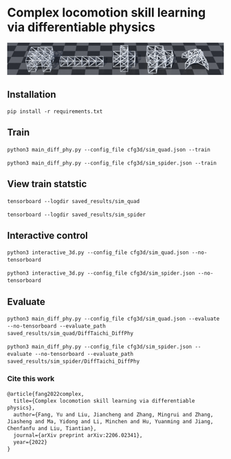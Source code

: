 # Complex locomotion skill learning via differentiable physics
![Agents](./imgs/3d_collection.png)

## Installation
```pip install -r requirements.txt```

## Train
```python3 main_diff_phy.py --config_file cfg3d/sim_quad.json --train```

```python3 main_diff_phy.py --config_file cfg3d/sim_spider.json --train```

## View train statstic
```tensorboard --logdir saved_results/sim_quad```

```tensorboard --logdir saved_results/sim_spider```

## Interactive control
```python3 interactive_3d.py --config_file cfg3d/sim_quad.json --no-tensorboard```

```python3 interactive_3d.py --config_file cfg3d/sim_spider.json --no-tensorboard```

## Evaluate
```python3 main_diff_phy.py --config_file cfg3d/sim_quad.json --evaluate --no-tensorboard --evaluate_path saved_results/sim_quad/DiffTaichi_DiffPhy```

```python3 main_diff_phy.py --config_file cfg3d/sim_spider.json --evaluate --no-tensorboard --evaluate_path saved_results/sim_spider/DiffTaichi_DiffPhy```

### Cite this work
```
@article{fang2022complex,
  title={Complex locomotion skill learning via differentiable physics},
  author={Fang, Yu and Liu, Jiancheng and Zhang, Mingrui and Zhang, Jiasheng and Ma, Yidong and Li, Minchen and Hu, Yuanming and Jiang, Chenfanfu and Liu, Tiantian},
  journal={arXiv preprint arXiv:2206.02341},
  year={2022}
}
```

